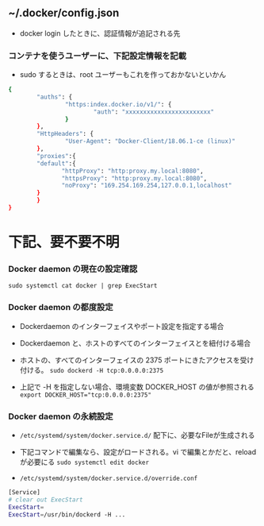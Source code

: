 ## ~/.docker/config.json
* docker login したときに、認証情報が追記される先
### コンテナを使うユーザーに、下記設定情報を記載
* sudo するときは、root ユーザーもこれを作っておかないといかん
```sh
{
        "auths": {
                "https:index.docker.io/v1/": {
                        "auth": "xxxxxxxxxxxxxxxxxxxxxxxx"
                }
        },
        "HttpHeaders": {
                "User-Agent": "Docker-Client/18.06.1-ce (linux)"
        },
        "proxies":{
        "default":{
               "httpProxy": "http:proxy.my.local:8080",
               "httpsProxy": "http:proxy.my.local:8080",
               "noProxy": "169.254.169.254,127.0.0.1,localhost"
        }    
        }
}
```

# 下記、要不要不明

### Docker daemon の現在の設定確認
`sudo systemctl cat docker | grep ExecStart`


### Docker daemon の都度設定
* Dockerdaemon のインターフェイスやポート設定を指定する場合
* Dockerdaemon と、ホストのすべてのインターフェイスとを紐付ける場合
* ホストの、すべてのインターフェイスの 2375 ポートにきたアクセスを受け付ける。
`sudo dockerd -H tcp:0.0.0.0:2375`

* 上記で -H を指定しない場合、環境変数 DOCKER_HOST の値が参照される
`export DOCKER_HOST="tcp:0.0.0.0:2375"`


### Docker daemon の永続設定
* `/etc/systemd/system/docker.service.d/` 配下に、必要なFileが生成される
* 下記コマンドで編集なら、設定がロードされる。vi で編集とかだと、reload が必要にる
`sudo systemctl edit docker`

* `/etc/systemd/system/docker.service.d/override.conf`
```sh
[Service]
# clear out ExecStart
ExecStart=
ExecStart=/usr/bin/dockerd -H ...
```
